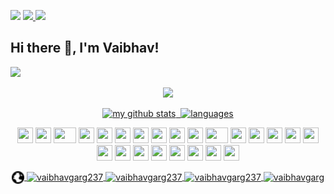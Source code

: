 ![](https://komarev.com/ghpvc/?username=vaibhavgarg237&color=green)
<a href="https://vaibhavgarg.me">
    <img src="https://media.giphy.com/media/hvRJCLFzcasrR4ia7z/giphy.gif" width="30px">
    <img src="https://emojis.slackmojis.com/emojis/images/1531849430/4246/blob-sunglasses.gif?1531849430" width="30"/>
</a>


<h2> Hi there 👋, I'm Vaibhav!</h2>
<img src="https://media.giphy.com/media/WUlplcMpOCEmTGBtBW/giphy.gif" style='display:inline;' width="30">

<a href="https://vaibhavgarg.me">
    <p align="center">
        <img src="https://github-profile-trophy.vercel.app/?username=vaibhavgarg237&column=7&theme=onedark"/>
    </p>
</a>
<!-- My GitHub stats with buefy theme ❤️ -->
<a align="center" href="https://vaibhavgarg.me">
<p align="center">
<img src="https://github-readme-stats.vercel.app/api?username=vaibhavgarg237&show_icons=true&theme=tokyonight" alt="my github stats" width="420"/>&nbsp;
    <img src="https://github-readme-stats.vercel.app/api/top-langs/?username=vaibhavgarg237&layout=compact&theme=tokyonight" alt="languages" height="165">
</p>
</a>


    






<div align="center">
    <img src="https://cultofthepartyparrot.com/parrots/hd/githubparrot.gif" width="25" height="25"/>
    <img src="https://cultofthepartyparrot.com/flags/hd/iranparrot.gif" width="25" height="25"/>
    <img src="https://cultofthepartyparrot.com/parrots/asyncparrot.gif" width="36" height="25"/>
    <img src="https://cultofthepartyparrot.com/parrots/exceptionallyfastparrot.gif" width="25" height="25"/>
    <img src="https://cultofthepartyparrot.com/parrots/hd/60fpsparrot.gif" width="25" height="25"/>
    <img src="https://cultofthepartyparrot.com/parrots/hd/jumpingparrot.gif" width="25" height="25"/>
    <img src="https://cultofthepartyparrot.com/parrots/hd/opensourceparrot.gif" width="25" height="25"/>
    <img src="https://cultofthepartyparrot.com/parrots/hd/dealwithitnowparrot.gif" width="25" height="25"/>
    <img src="https://cultofthepartyparrot.com/parrots/hd/hypnoparrotlight.gif" width="25" height="25"/>
    <img src="https://cultofthepartyparrot.com/parrots/databaseparrot.gif" width="25" height="25"/>
    <img src="https://cultofthepartyparrot.com/parrots/fixparrot.gif" width="36" height="25"/>
    <img src="https://cultofthepartyparrot.com/parrots/hd/laptop_parrot.gif" width="25" height="25"/>
    <img src="https://cultofthepartyparrot.com/parrots/hd/spinningparrot.gif" width="25" height="25"/>
    <img src="https://cultofthepartyparrot.com/parrots/hd/levitationparrot.gif" width="25" height="25"/>
    <img src="https://cultofthepartyparrot.com/parrots/hd/meldparrot.gif" width="25" height="25"/>
    <img src="https://cultofthepartyparrot.com/parrots/slomoparrot.gif" width="25" height="25"/>
    <img src="https://cultofthepartyparrot.com/parrots/hd/moonwalkingparrot.gif" width="25" height="25"/>
    <img src="https://cultofthepartyparrot.com/parrots/hd/stableparrot.gif" width="25" height="25"/>
    <img src="https://cultofthepartyparrot.com/parrots/hd/scienceparrot.gif" width="25" height="25"/>
    <img src="https://cultofthepartyparrot.com/parrots/hd/pirateparrot.gif" width="25" height="25"/>
    <img src="https://cultofthepartyparrot.com/parrots/hd/footballparrot.gif" width="25" height="25"/>
    <img src="https://cultofthepartyparrot.com/parrots/hd/illuminatiparrot.gif" width="25" height="25"/>
    <img src="https://cultofthepartyparrot.com/parrots/hd/hypnoparrotdark.gif" width="25" height="25"/>
    <img src="https://cultofthepartyparrot.com/parrots/hd/mustacheparrot.gif" width="25" height="25"/>
</div>




<p align="center">

<a href="http://vaibhavgarg.me/css-personal-site/" target="blank">
<img align="center" src="https://raw.githubusercontent.com/iconic/open-iconic/master/svg/globe.svg" alt="@vaibhavgarg237" height="20" width="20" />
</a>


<a href="https://www.linkedin.com/in/vaibhavgargdtu/" target="blank">
<img align="center" src="https://cdn.jsdelivr.net/npm/simple-icons@3.0.1/icons/linkedin.svg" alt="vaibhavgarg237" height="20" width="20" />
</a>

<a href="https://twitter.com/vaibhavgarg237" target="blank">
<img align="center" src="https://cdn.jsdelivr.net/npm/simple-icons@3.0.1/icons/twitter.svg" alt="vaibhavgarg237" height="20" width="20" />
</a>

<a href="https://github.com/vaibhavgarg237" target="blank">
<img align="center" src="https://cdn.jsdelivr.net/npm/simple-icons@3.0.1/icons/github.svg" alt="vaibhavgarg237" height="20" width="20" />
</a>

<a href="https://t.me/gargvaibhav" target="blank">
<img align="center" src="https://cdn.jsdelivr.net/npm/simple-icons@3.0.1/icons/telegram.svg" alt="vaibhavgarg" height="20" width="20" />
</a>

</a>

</p>
